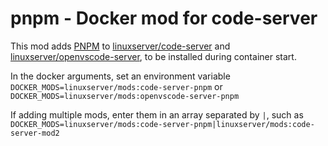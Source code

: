 # pnpm - Docker mod for code-server

This mod adds [PNPM](https://github.com/pnpm/pnpm) to [linuxserver/code-server](https://github.com/linuxserver/docker-code-server) and [linuxserver/openvscode-server](https://github.com/linuxserver/docker-openvscode-server), to be installed during container start.

In the docker arguments, set an environment variable `DOCKER_MODS=linuxserver/mods:code-server-pnpm` or `DOCKER_MODS=linuxserver/mods:openvscode-server-pnpm`

If adding multiple mods, enter them in an array separated by `|`, such as `DOCKER_MODS=linuxserver/mods:code-server-pnpm|linuxserver/mods:code-server-mod2`